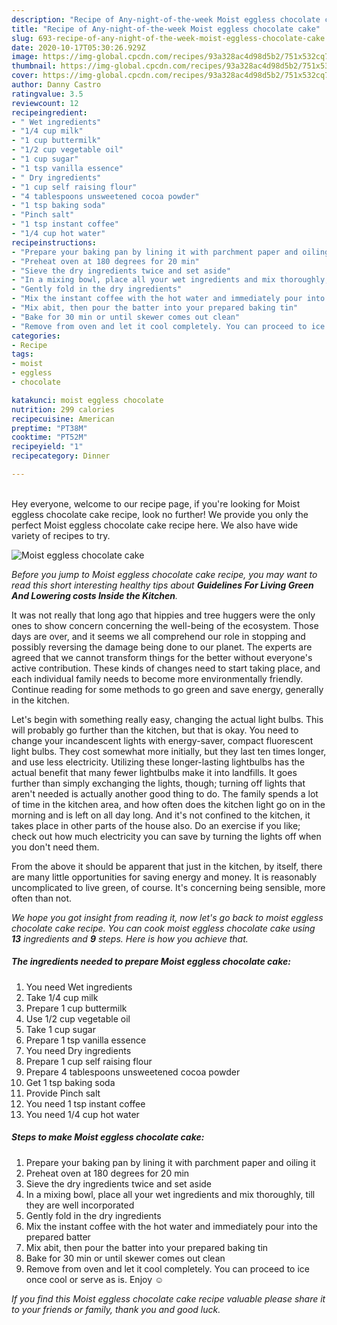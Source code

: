 ```yaml
---
description: "Recipe of Any-night-of-the-week Moist eggless chocolate cake"
title: "Recipe of Any-night-of-the-week Moist eggless chocolate cake"
slug: 693-recipe-of-any-night-of-the-week-moist-eggless-chocolate-cake
date: 2020-10-17T05:30:26.929Z
image: https://img-global.cpcdn.com/recipes/93a328ac4d98d5b2/751x532cq70/moist-eggless-chocolate-cake-recipe-main-photo.jpg
thumbnail: https://img-global.cpcdn.com/recipes/93a328ac4d98d5b2/751x532cq70/moist-eggless-chocolate-cake-recipe-main-photo.jpg
cover: https://img-global.cpcdn.com/recipes/93a328ac4d98d5b2/751x532cq70/moist-eggless-chocolate-cake-recipe-main-photo.jpg
author: Danny Castro
ratingvalue: 3.5
reviewcount: 12
recipeingredient:
- " Wet ingredients"
- "1/4 cup milk"
- "1 cup buttermilk"
- "1/2 cup vegetable oil"
- "1 cup sugar"
- "1 tsp vanilla essence"
- " Dry ingredients"
- "1 cup self raising flour"
- "4 tablespoons unsweetened cocoa powder"
- "1 tsp baking soda"
- "Pinch salt"
- "1 tsp instant coffee"
- "1/4 cup hot water"
recipeinstructions:
- "Prepare your baking pan by lining it with parchment paper and oiling it"
- "Preheat oven at 180 degrees for 20 min"
- "Sieve the dry ingredients twice and set aside"
- "In a mixing bowl, place all your wet ingredients and mix thoroughly, till they are well incorporated"
- "Gently fold in the dry ingredients"
- "Mix the instant coffee with the hot water and immediately pour into the prepared batter"
- "Mix abit, then pour the batter into your prepared baking tin"
- "Bake for 30 min or until skewer comes out clean"
- "Remove from oven and let it cool completely. You can proceed to ice once cool or serve as is. Enjoy ☺"
categories:
- Recipe
tags:
- moist
- eggless
- chocolate

katakunci: moist eggless chocolate 
nutrition: 299 calories
recipecuisine: American
preptime: "PT38M"
cooktime: "PT52M"
recipeyield: "1"
recipecategory: Dinner

---
```

<br>
Hey everyone, welcome to our recipe page, if you're looking for Moist eggless chocolate cake recipe, look no further! We provide you only the perfect Moist eggless chocolate cake recipe here. We also have wide variety of recipes to try.
<br>


![Moist eggless chocolate cake](https://img-global.cpcdn.com/recipes/93a328ac4d98d5b2/751x532cq70/moist-eggless-chocolate-cake-recipe-main-photo.jpg)

<i>Before you jump to Moist eggless chocolate cake recipe, you may want to read this short interesting healthy tips about 
<strong>Guidelines For Living Green And Lowering costs Inside the Kitchen</strong>.</i>
</br>

It was not really that long ago that hippies and tree huggers were the only ones to show concern concerning the well-being of the ecosystem. Those days are over, and it seems we all comprehend our role in stopping and possibly reversing the damage being done to our planet. The experts are agreed that we cannot transform things for the better without everyone's active contribution. These kinds of changes need to start taking place, and each individual family needs to become more environmentally friendly. Continue reading for some methods to go green and save energy, generally in the kitchen.

Let's begin with something really easy, changing the actual light bulbs. This will probably go further than the kitchen, but that is okay. You need to change your incandescent lights with energy-saver, compact fluorescent light bulbs. They cost somewhat more initially, but they last ten times longer, and use less electricity. Utilizing these longer-lasting lightbulbs has the actual benefit that many fewer lightbulbs make it into landfills. It goes further than simply exchanging the lights, though; turning off lights that aren't needed is actually another good thing to do. The family spends a lot of time in the kitchen area, and how often does the kitchen light go on in the morning and is left on all day long. And it's not confined to the kitchen, it takes place in other parts of the house also. Do an exercise if you like; check out how much electricity you can save by turning the lights off when you don't need them.

From the above it should be apparent that just in the kitchen, by itself, there are many little opportunities for saving energy and money. It is reasonably uncomplicated to live green, of course. It's concerning being sensible, more often than not.


<i>We hope you got insight from reading it, now let's go back to moist eggless chocolate cake recipe. You can cook moist eggless chocolate cake using <strong>13</strong> ingredients and <strong>9</strong> steps. Here is how you achieve that.
</i>

##### The ingredients needed to prepare Moist eggless chocolate cake:

1. You need  Wet ingredients
1. Take 1/4 cup milk
1. Prepare 1 cup buttermilk
1. Use 1/2 cup vegetable oil
1. Take 1 cup sugar
1. Prepare 1 tsp vanilla essence
1. You need  Dry ingredients
1. Prepare 1 cup self raising flour
1. Prepare 4 tablespoons unsweetened cocoa powder
1. Get 1 tsp baking soda
1. Provide Pinch salt
1. You need 1 tsp instant coffee
1. You need 1/4 cup hot water


##### Steps to make Moist eggless chocolate cake:

1. Prepare your baking pan by lining it with parchment paper and oiling it
1. Preheat oven at 180 degrees for 20 min
1. Sieve the dry ingredients twice and set aside
1. In a mixing bowl, place all your wet ingredients and mix thoroughly, till they are well incorporated
1. Gently fold in the dry ingredients
1. Mix the instant coffee with the hot water and immediately pour into the prepared batter
1. Mix abit, then pour the batter into your prepared baking tin
1. Bake for 30 min or until skewer comes out clean
1. Remove from oven and let it cool completely. You can proceed to ice once cool or serve as is. Enjoy ☺


<i>If you find this Moist eggless chocolate cake recipe valuable please share it to your friends or family, thank you and good luck.</i>
